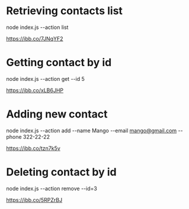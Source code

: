 # Retrieving contacts list

node index.js --action list

https://ibb.co/7JNqYF2

# Getting contact by id

node index.js --action get --id 5

https://ibb.co/xLB6JHP

# Adding new contact

node index.js --action add --name Mango --email mango@gmail.com --phone 322-22-22

https://ibb.co/tzn7k5v

# Deleting contact by id

node index.js --action remove --id=3

https://ibb.co/5RPZrBJ
